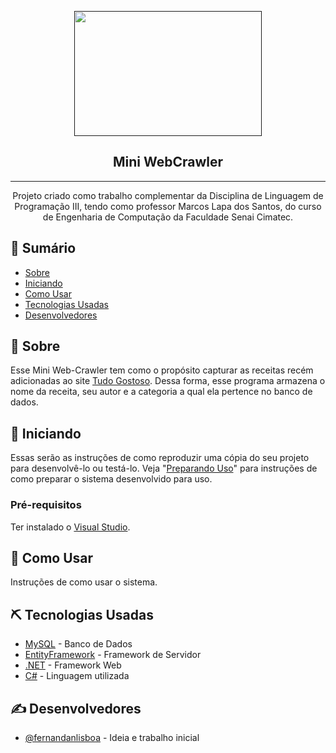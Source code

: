 <p align="center">
  <a href="" rel="noopener">
  <img width=300px height=200px src="https://rockcontent.com/wp-content/uploads/2018/06/web_crawler-1024x538.png"></a>
</p>

<h2 align="center">Mini WebCrawler</h2>

---

<p align="center"> Projeto criado como trabalho complementar da Disciplina de Linguagem de Programação III, tendo como professor Marcos Lapa dos Santos, do curso de Engenharia de Computação da Faculdade Senai Cimatec.
    <br>
</p>

## 📝 Sumário

- [Sobre](#sobre)
- [Iniciando](#inicio)
- [Como Usar](#como-usar)
- [Tecnologias Usadas](#tecnologias-usadas)
- [Desenvolvedores](#desenvolvedores)

## 🧐 Sobre <a name = "sobre"></a>

Esse Mini Web-Crawler tem como o propósito capturar as receitas recém adicionadas ao site <a href="tudogostoso.com.br">Tudo Gostoso</a>. Dessa forma, esse programa armazena o nome da receita, seu autor e a categoria a qual ela pertence no banco de dados.

## 🏁 Iniciando <a name = "inicio"></a>

Essas serão as instruções de como reproduzir uma cópia do seu projeto para desenvolvê-lo ou testá-lo. Veja "[Preparando Uso](#preparando)" para instruções de como preparar o sistema desenvolvido para uso.

### Pré-requisitos

Ter instalado o <a href="https://visualstudio.microsoft.com/pt-br/">Visual Studio</a>.

## 🎈 Como Usar <a name="como-usar"></a>

Instruções de como usar o sistema.

## ⛏️ Tecnologias Usadas <a name = "tecnologias-usadas"></a>

- [MySQL](https://www.mysql.com/) - Banco de Dados
- [EntityFramework](https://docs.microsoft.com/pt-br/ef/) - Framework de Servidor
- [.NET](https://docs.microsoft.com/pt-br/dotnet/framework/) - Framework Web
- [C#](https://docs.microsoft.com/pt-br/dotnet/csharp/) - Linguagem utilizada

## ✍️ Desenvolvedores <a name = "desenvolvedores"></a>

- [@fernandanlisboa](https://github.com/fernandanlisboa) - Ideia e trabalho inicial

